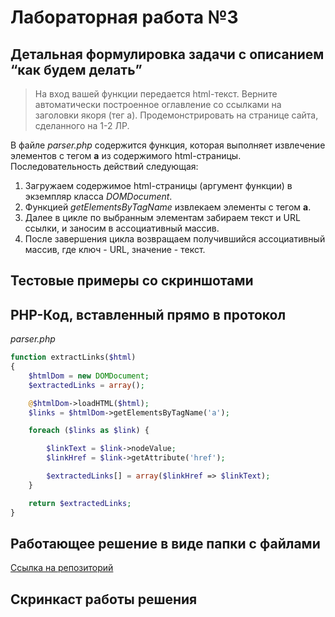 # Лабораторная работа №3

## Детальная формулировка задачи с описанием “как будем делать”

> На вход вашей функции передается html-текст. Верните автоматически построенное оглавление со ссылками на заголовки якоря (тег a). Продемонстрировать на странице сайта, сделанного  на 1-2 ЛР.

В файле *parser.php* содержится функция, которая выполняет извлечение элементов с тегом **а** из содержимого html-страницы. Последовательность действий следующая:

1. Загружаем содержимое html-страницы (аргумент функции) в экземпляр класса *DOMDocument*.
2. Функцией *getElementsByTagName* извлекаем элементы с тегом **а**.
3. Далее в цикле по выбранным элементам забираем текст и URL ссылки, и заносим в ассоциативный массив.
4. После завершения цикла возвращаем получившийся ассоциативный массив, где ключ - URL, значение - текст.

## Тестовые примеры со скриншотами



## PHP-Код, вставленный прямо в протокол

*parser.php*

```php
function extractLinks($html)
{
    $htmlDom = new DOMDocument;
    $extractedLinks = array();

    @$htmlDom->loadHTML($html);
    $links = $htmlDom->getElementsByTagName('a');

    foreach ($links as $link) {

        $linkText = $link->nodeValue;
        $linkHref = $link->getAttribute('href');

        $extractedLinks[] = array($linkHref => $linkText);        
    }

    return $extractedLinks;
}
```

## Работающее решение в виде папки с файлами

[Ссылка на репозиторий](https://github.com/book-e-shop/book-e-shop)

## Скринкаст работы решения

<!-- <video autoplay muted  loop width="800" height="450" src = "videos/lab2/1.mp4"></video>

